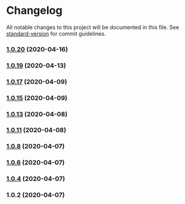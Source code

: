 # Changelog

All notable changes to this project will be documented in this file. See [standard-version](https://github.com/conventional-changelog/standard-version) for commit guidelines.

### [1.0.20](https://github.com/YOUR_GITHUB_USER_NAME/workpath-client/compare/v1.0.19...v1.0.20) (2020-04-16)



### [1.0.19](https://github.com/YOUR_GITHUB_USER_NAME/workpath-client/compare/v1.0.17...v1.0.19) (2020-04-13)



### [1.0.17](https://github.com/YOUR_GITHUB_USER_NAME/workpath-client/compare/v1.0.15...v1.0.17) (2020-04-09)



### [1.0.15](https://github.com/YOUR_GITHUB_USER_NAME/workpath-client/compare/v1.0.13...v1.0.15) (2020-04-09)



### [1.0.13](https://github.com/YOUR_GITHUB_USER_NAME/workpath-client/compare/v1.0.11...v1.0.13) (2020-04-08)



### [1.0.11](https://github.com/YOUR_GITHUB_USER_NAME/workpath-client/compare/v1.0.8...v1.0.11) (2020-04-08)



### [1.0.8](https://github.com/YOUR_GITHUB_USER_NAME/workpath-client/compare/v1.0.6...v1.0.8) (2020-04-07)



### [1.0.6](https://github.com/YOUR_GITHUB_USER_NAME/workpath-client/compare/v1.0.4...v1.0.6) (2020-04-07)



### [1.0.4](https://github.com/YOUR_GITHUB_USER_NAME/workpath-client/compare/v1.0.2...v1.0.4) (2020-04-07)



### 1.0.2 (2020-04-07)
